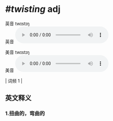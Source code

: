 # ***\#twisting*** adj
英音 twɪstɪŋ  
英音
<audio src="./media/twisting1.aac" controls="controls"></audio>

美音 twɪstɪŋ  
美音
<audio src="./media/twisting2.aac" controls="controls"></audio>



| 词频 1 |  

英文释义
---
### 1.**扭曲的，弯曲的**  


